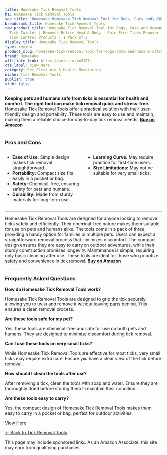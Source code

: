 ```yaml
---
title: Homesake Tick Removal Tools
h1: Homesake Tick Removal Tools
seo_title: "Homesake Homesake Tick Removal Tool for Dogs, Cats and\u2026"
breadcrumb_title: Homesake Tick Removal Tools
raw_product_title: Homesake Tick Removal Tool for Dogs, Cats and Humans | Ultra-Safe
  Tick Twister | Removes Entire Head & Body | Pain-Free Ticks Remover | 100% Chemical-Free
  Tick Control Products | 1 Pack of 3
display_title: Homesake Tick Removal Tools
type: review
product_slug: homesake-tick-removal-tool-for-dogs-cats-and-humans-ultra-safe-tick-twi-c8c65961
brand: Homesake
affiliate_link: https://amzn.to/4n3XS7L
cta_label: View Here
category: Pet First Aid & Health Monitoring
niche: Tick Removal Tools
publish: true
stub: false
---
```


<div id="intro" class="full-width">
  <p><strong>Keeping pets and humans safe from ticks is essential for health and comfort. The right tool can make tick removal quick and stress-free.</strong> Homesake Tick Removal Tools offer a practical solution with their user-friendly design and portability. These tools are easy to use and maintain, making them a reliable choice for day-to-day tick removal needs. <a href="https://amzn.to/4n3XS7L" rel="nofollow sponsored noopener" target="_blank"><strong>Buy on Amazon</strong></a></p>
</div>

<hr />
<h3 id="pros-cons">Pros and Cons</h3>
<div class="pc-grid" style="display:grid;grid-template-columns:1fr 1fr;gap:16px;">
  <ul>
    <li><strong>Ease of Use:</strong> Simple design makes tick removal straightforward.</li>
    <li><strong>Portability:</strong> Compact size fits easily in a pocket or bag.</li>
    <li><strong>Safety:</strong> Chemical-free, ensuring safety for pets and humans.</li>
    <li><strong>Durability:</strong> Made from sturdy materials for long-term use.</li>
  </ul>
  <ul>
    <li><strong>Learning Curve:</strong> May require practice for first-time users.</li>
    <li><strong>Size Limitations:</strong> May not be suitable for very small ticks.</li>
  </ul>
</div>
<hr />

<div class="full-width">
  <p>Homesake Tick Removal Tools are designed for anyone looking to remove ticks safely and efficiently. Their chemical-free nature makes them suitable for use on pets and humans alike. The tools come in a pack of three, providing a handy option for families or multiple pets. Users can expect a straightforward removal process that minimizes discomfort. The compact design ensures they are easy to carry on outdoor adventures, while their sturdy construction promises longevity. Maintenance is simple, requiring only basic cleaning after use. These tools are ideal for those who prioritize safety and convenience in tick removal. <a href="https://amzn.to/4n3XS7L" rel="nofollow sponsored noopener" target="_blank"><strong>Buy on Amazon</strong></a></p>
</div>

<hr />
<h3 id="faqs">Frequently Asked Questions</h3>

<p><strong>How do Homesake Tick Removal Tools work?</strong></p>
<p>Homesake Tick Removal Tools are designed to grip the tick securely, allowing you to twist and remove it without leaving parts behind. This ensures a clean removal process.</p>

<p><strong>Are these tools safe for my pet?</strong></p>
<p>Yes, these tools are chemical-free and safe for use on both pets and humans. They are designed to minimize discomfort during tick removal.</p>

<p><strong>Can I use these tools on very small ticks?</strong></p>
<p>While Homesake Tick Removal Tools are effective for most ticks, very small ticks may require extra care. Ensure you have a clear view of the tick before removal.</p>

<p><strong>How should I clean the tools after use?</strong></p>
<p>After removing a tick, clean the tools with soap and water. Ensure they are thoroughly dried before storing them to maintain their condition.</p>

<p><strong>Are these tools easy to carry?</strong></p>
<p>Yes, the compact design of Homesake Tick Removal Tools makes them easy to carry in a pocket or bag, perfect for outdoor activities.</p>
<p><a class="btn" href="https://amzn.to/4n3XS7L" target="_blank" rel="nofollow sponsored noopener">View Here</a></p>
<p><a href="/roundups/pet-first-aid-health-monitoring/tick-removal-tools/">← Back to Tick Removal Tools</a></p>
<aside class="disclosure">This page may include sponsored links. As an Amazon Associate, this site may earn from qualifying purchases.</aside>
